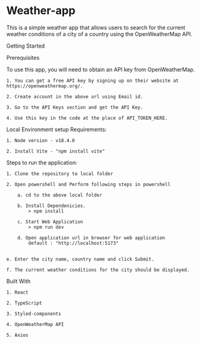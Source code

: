 ﻿# Weather-app
 
This is a simple weather app that allows users to search for the current weather conditions of a city of a country using the OpenWeatherMap API.

Getting Started

Prerequisites

To use this app, you will need to obtain an API key from OpenWeatherMap. 

	1. You can get a free API key by signing up on their website at https://openweathermap.org/.
	
	2. Create account in the above url using Email id.
	
	3. Go to the API Keys section and get the API Key.
	
	4. Use this key in the code at the place of API_TOKEN_HERE.

Local Environment setup Requirements:

    1. Node version - v18.4.0
    
    2. Install Vite - "npm install vite"
    
    
Steps to run the application:

    1. Clone the repository to local folder
    
    2. Open powershell and Perform following steps in powershell
    
        a. cd to the above local folder
	
        b. Install Dependenicies.
            > npm install
	    
        c. Start Web Application
            > npm run dev
	    
        d. Open application url in browser for web application
            default : "http://localhost:5173"
	    
	    
	e. Enter the city name, country name and click Submit.
	
	f. The current weather conditions for the city should be displayed.

Built With

	1. React
	
	2. TypeScript
	
	3. Styled-components
	
	4. OpenWeatherMap API
	
	5. Axios
